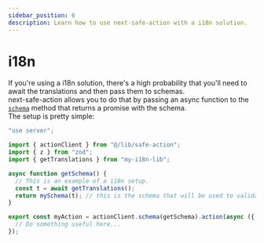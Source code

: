 ```yaml
---
sidebar_position: 6
description: Learn how to use next-safe-action with a i18n solution.
---
```


# i18n

If you're using a i18n solution, there's a high probability that you'll need to await the translations and then pass them to schemas.\
next-safe-action allows you to do that by passing an async function to the [`schema`](/docs/safe-action-client/instance-methods#schema) method that returns a promise with the schema.\
The setup is pretty simple:

```typescript
"use server";

import { actionClient } from "@/lib/safe-action";
import { z } from "zod";
import { getTranslations } from "my-i18n-lib";

async function getSchema() {
  // This is an example of a i18n setup.
  const t = await getTranslations();
  return mySchema(t); // this is the schema that will be used to validate and parse the input
}

export const myAction = actionClient.schema(getSchema).action(async ({ parsedInput }) => {
  // Do something useful here...
});
```